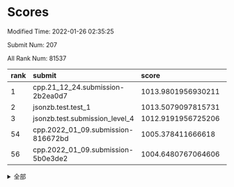 # Scores

Modified Time: 2022-01-26 02:35:25

Submit Num: 207

All Rank Num: 81537

| rank |               submit               |       score        |       sigma        | pk_num |
| :--- | :--------------------------------- | :----------------- | :----------------- | :----- |
| 1    | cpp.21_12_24.submission-2b2ea0d7   | 1013.9801956930211 | 0.8030998619530101 | 1575   |
| 2    | jsonzb.test.test_1                 | 1013.5079097815731 | 0.8481643399378894 | 1581   |
| 3    | jsonzb.test.submission_level_4     | 1012.9191956725206 | 0.8278346048088749 | 1579   |
| 54   | cpp.2022_01_09.submission-816672bd | 1005.378411666618  | 0.7325551471962441 | 1576   |
| 56   | cpp.2022_01_09.submission-5b0e3de2 | 1004.6480767064606 | 0.7252655521918699 | 1574   |


<details>
<summary>全部</summary>

| rank |                 submit                 |       score        |       sigma        | pk_num |
| :--- | :------------------------------------- | :----------------- | :----------------- | :----- |
| 1    | cpp.21_12_24.submission-2b2ea0d7       | 1013.9801956930211 | 0.8030998619530101 | 1575   |
| 2    | jsonzb.test.test_1                     | 1013.5079097815731 | 0.8481643399378894 | 1581   |
| 3    | jsonzb.test.submission_level_4         | 1012.9191956725206 | 0.8278346048088749 | 1579   |
| 4    | gobigger.level_3.submission_level_3_14 | 1011.6404516213754 | 0.7544854345957333 | 1577   |
| 5    | gobigger.level_3.submission_level_3_33 | 1011.4643000450179 | 0.7675780595752285 | 1572   |
| 6    | gobigger.level_3.submission_level_3_21 | 1011.4178781119238 | 0.7989593386503966 | 1575   |
| 7    | gobigger.level_3.submission_level_3_19 | 1011.1357863795085 | 0.7694580586805455 | 1575   |
| 8    | gobigger.level_3.submission_level_3_26 | 1011.0209416053854 | 0.7496238902282405 | 1577   |
| 9    | gobigger.level_3.submission_level_3_35 | 1010.9749630027594 | 0.763649392953311  | 1576   |
| 10   | gobigger.level_3.submission_level_3_38 | 1010.9513595555247 | 0.7575078082962354 | 1575   |
| 11   | gobigger.level_3.submission_level_3_10 | 1010.9427434277243 | 0.774597137519711  | 1575   |
| 12   | gobigger.level_3.submission_level_3_16 | 1010.8297330085285 | 0.7772316134455904 | 1575   |
| 13   | gobigger.level_3.submission_level_3_40 | 1010.774319264905  | 0.7768309970257147 | 1571   |
| 14   | gobigger.level_3.submission_level_3_30 | 1010.7458139838502 | 0.7705274507845495 | 1573   |
| 15   | gobigger.level_3.submission_level_3_29 | 1010.7057672423445 | 0.7746740707787152 | 1580   |
| 16   | gobigger.level_3.submission_level_3_27 | 1010.6431596607276 | 0.7763323782073994 | 1574   |
| 17   | gobigger.level_3.submission_level_3_32 | 1010.5464736924912 | 0.7688037863808759 | 1575   |
| 18   | gobigger.level_3.submission_level_3_5  | 1010.4999067820783 | 0.7831981382067563 | 1576   |
| 19   | gobigger.level_3.submission_level_3_34 | 1010.42962224517   | 0.7766437157703158 | 1580   |
| 20   | gobigger.level_3.submission_level_3_25 | 1010.4029237909234 | 0.7586324367297377 | 1575   |
| 21   | gobigger.level_3.submission_level_3_18 | 1010.3707252265644 | 0.7837360059967656 | 1575   |
| 22   | gobigger.level_3.submission_level_3_37 | 1010.3122922488258 | 0.7609189051650949 | 1576   |
| 23   | gobigger.level_3.submission_level_3_3  | 1010.3056452605459 | 0.7806808578724234 | 1574   |
| 24   | gobigger.level_3.submission_level_3_2  | 1010.2827494479827 | 0.7486520318560004 | 1577   |
| 25   | gobigger.level_3.submission_level_3_47 | 1010.1645493310372 | 0.734175312295429  | 1566   |
| 26   | gobigger.level_3.submission_level_3_31 | 1010.0971072483306 | 0.7567708006515818 | 1577   |
| 27   | gobigger.level_3.submission_level_3_4  | 1010.0322402909867 | 0.7635223713908933 | 1579   |
| 28   | gobigger.level_3.submission_level_3_0  | 1009.9825386257187 | 0.7535969189067415 | 1575   |
| 29   | gobigger.level_3.submission_level_3_45 | 1009.9551976012981 | 0.7665876382431425 | 1569   |
| 30   | gobigger.level_3.submission_level_3_7  | 1009.9463425333719 | 0.7541631407612714 | 1568   |
| 31   | gobigger.level_3.submission_level_3_23 | 1009.9265463857914 | 0.7392687370462971 | 1577   |
| 32   | gobigger.level_3.submission_level_3_49 | 1009.9008485127249 | 0.7677643611341292 | 1569   |
| 33   | gobigger.level_3.submission_level_3_9  | 1009.8748544659686 | 0.7659994024798277 | 1574   |
| 34   | gobigger.level_3.submission_level_3_8  | 1009.8444726019676 | 0.7542259202649807 | 1576   |
| 35   | gobigger.level_3.submission_level_3_43 | 1009.7971155949232 | 0.7630572180051428 | 1579   |
| 36   | gobigger.level_3.submission_level_3_48 | 1009.7428711876288 | 0.7465171051761439 | 1575   |
| 37   | gobigger.level_3.submission_level_3_6  | 1009.7276965757943 | 0.770106600742404  | 1574   |
| 38   | gobigger.level_3.submission_level_3_42 | 1009.6612853613889 | 0.7515141048829758 | 1575   |
| 39   | gobigger.level_3.submission_level_3_44 | 1009.6334497864136 | 0.7395318947580202 | 1580   |
| 40   | gobigger.level_3.submission_level_3_41 | 1009.6049225172807 | 0.7502315893630815 | 1577   |
| 41   | gobigger.level_3.submission_level_3_1  | 1009.5314416986607 | 0.7749677236392564 | 1577   |
| 42   | gobigger.level_3.submission_level_3_46 | 1009.4782231942384 | 0.7282027176369191 | 1573   |
| 43   | gobigger.level_3.submission_level_3_22 | 1009.3176718023698 | 0.7525193737433089 | 1575   |
| 44   | gobigger.level_3.submission_level_3_12 | 1009.2513783141837 | 0.7423421989725115 | 1574   |
| 45   | gobigger.level_3.submission_level_3_13 | 1009.2488441718938 | 0.7555062412985702 | 1575   |
| 46   | gobigger.level_3.submission_level_3_24 | 1009.2458994598518 | 0.7640195206586464 | 1569   |
| 47   | gobigger.level_3.submission_level_3_20 | 1009.2380969137183 | 0.7441163597590527 | 1576   |
| 48   | gobigger.level_3.submission_level_3_28 | 1009.2028770569843 | 0.7345023861448915 | 1573   |
| 49   | gobigger.level_3.submission_level_3_11 | 1009.102849759255  | 0.7356549296916688 | 1578   |
| 50   | gobigger.level_3.submission_level_3_36 | 1008.7975612541878 | 0.7625779738862231 | 1574   |
| 51   | gobigger.level_3.submission_level_3_39 | 1008.5779260070833 | 0.7524756648666332 | 1575   |
| 52   | gobigger.level_3.submission_level_3_15 | 1008.5299573400833 | 0.7374170366749432 | 1573   |
| 53   | gobigger.level_3.submission_level_3_17 | 1007.9434903628166 | 0.7457435763258136 | 1576   |
| 54   | cpp.2022_01_09.submission-816672bd     | 1005.378411666618  | 0.7325551471962441 | 1576   |
| 55   | gobigger.level_1.submission_level_1_22 | 1004.8083267614254 | 0.7336898171563802 | 1571   |
| 56   | cpp.2022_01_09.submission-5b0e3de2     | 1004.6480767064606 | 0.7252655521918699 | 1574   |
| 57   | gobigger.level_1.submission_level_1_36 | 1004.5340674315377 | 0.7278284049119449 | 1578   |
| 58   | gobigger.level_1.submission_level_1_11 | 1004.4809978173475 | 0.7371913628691064 | 1576   |
| 59   | gobigger.level_1.submission_level_1_6  | 1004.3048872309944 | 0.7124481012338696 | 1574   |
| 60   | gobigger.level_1.submission_level_1_42 | 1004.1609905207376 | 0.7201999018306606 | 1579   |
| 61   | gobigger.level_1.submission_level_1_43 | 1004.0490140938232 | 0.7168257353906845 | 1576   |
| 62   | gobigger.level_1.submission_level_1_16 | 1004.0049155502    | 0.7335088264192496 | 1574   |
| 63   | gobigger.level_1.submission_level_1_21 | 1003.9721304062259 | 0.7181572302852817 | 1577   |
| 64   | gobigger.level_1.submission_level_1_49 | 1003.9667126473074 | 0.7230058552200166 | 1577   |
| 65   | gobigger.level_1.submission_level_1_28 | 1003.9284146910038 | 0.7140842232056349 | 1571   |
| 66   | gobigger.level_1.submission_level_1_34 | 1003.9027524072691 | 0.7262740205230792 | 1576   |
| 67   | gobigger.level_1.submission_level_1_12 | 1003.8619752707829 | 0.7211527197321668 | 1579   |
| 68   | gobigger.level_1.submission_level_1_32 | 1003.8598022442972 | 0.7261232707038678 | 1572   |
| 69   | gobigger.level_1.submission_level_1_19 | 1003.8537141794753 | 0.72981420182159   | 1579   |
| 70   | gobigger.level_1.submission_level_1_31 | 1003.7994916893734 | 0.7123399412879682 | 1574   |
| 71   | gobigger.level_1.submission_level_1_29 | 1003.7667554817358 | 0.7361034391964407 | 1577   |
| 72   | gobigger.level_1.submission_level_1_48 | 1003.6989340489014 | 0.7210545075514332 | 1576   |
| 73   | gobigger.level_1.submission_level_1_40 | 1003.6177658268969 | 0.717908886681158  | 1573   |
| 74   | gobigger.level_1.submission_level_1_30 | 1003.5794474436474 | 0.702567178522649  | 1580   |
| 75   | gobigger.level_1.submission_level_1_0  | 1003.5382992196571 | 0.7147614723822912 | 1577   |
| 76   | gobigger.level_1.submission_level_1_7  | 1003.4449290906806 | 0.7197384737181858 | 1576   |
| 77   | gobigger.level_1.submission_level_1_15 | 1003.3483085618211 | 0.7057697742215525 | 1578   |
| 78   | gobigger.level_1.submission_level_1_18 | 1003.3171140003018 | 0.7177550444228035 | 1568   |
| 79   | gobigger.level_1.submission_level_1_45 | 1003.2950377900014 | 0.7113563313742233 | 1577   |
| 80   | gobigger.level_1.submission_level_1_39 | 1003.2897591270039 | 0.7066875542680083 | 1570   |
| 81   | gobigger.level_1.submission_level_1_3  | 1003.2861825920068 | 0.7278012886528776 | 1577   |
| 82   | gobigger.level_1.submission_level_1_5  | 1003.2453718737928 | 0.7108090522376284 | 1576   |
| 83   | gobigger.level_1.submission_level_1_17 | 1003.179653387825  | 0.7147500306848659 | 1580   |
| 84   | gobigger.level_1.submission_level_1_37 | 1003.1489933644125 | 0.7148159901128497 | 1576   |
| 85   | gobigger.level_1.submission_level_1_25 | 1003.1435385739361 | 0.7053693951221731 | 1573   |
| 86   | gobigger.level_1.submission_level_1_47 | 1003.1081530793848 | 0.7088800605963271 | 1577   |
| 87   | gobigger.level_1.submission_level_1_33 | 1003.1069821141815 | 0.7245478180894377 | 1575   |
| 88   | gobigger.level_1.submission_level_1_1  | 1003.0657405000526 | 0.71027207262315   | 1568   |
| 89   | gobigger.level_1.submission_level_1_26 | 1002.8527822071516 | 0.7146924738968873 | 1574   |
| 90   | gobigger.level_1.submission_level_1_46 | 1002.8487667416179 | 0.7257284664043728 | 1579   |
| 91   | gobigger.level_1.submission_level_1_41 | 1002.7781242815968 | 0.7065158006912117 | 1575   |
| 92   | gobigger.level_1.submission_level_1_35 | 1002.7397625665169 | 0.7245173350281816 | 1576   |
| 93   | gobigger.level_1.submission_level_1_9  | 1002.7377613868786 | 0.7216086866130946 | 1578   |
| 94   | gobigger.level_1.submission_level_1_24 | 1002.6489869947075 | 0.7273125424059874 | 1575   |
| 95   | gobigger.level_1.submission_level_1_14 | 1002.6475935952376 | 0.7087657086861119 | 1576   |
| 96   | gobigger.level_1.submission_level_1_4  | 1002.6313880287038 | 0.7239663107419816 | 1581   |
| 97   | gobigger.level_1.submission_level_1_23 | 1002.6166356176446 | 0.7341927050174298 | 1576   |
| 98   | gobigger.level_1.submission_level_1_13 | 1002.5742245232734 | 0.7135213553785683 | 1572   |
| 99   | gobigger.level_1.submission_level_1_27 | 1002.5105948722467 | 0.7170057009221722 | 1577   |
| 100  | gobigger.level_1.submission_level_1_44 | 1002.4908367606055 | 0.7233823574646251 | 1581   |
| 101  | gobigger.level_1.submission_level_1_2  | 1002.4009500271176 | 0.7114023174983872 | 1578   |
| 102  | gobigger.level_1.submission_level_1_10 | 1002.1601024154954 | 0.7119538034372349 | 1576   |
| 103  | gobigger.level_1.submission_level_1_38 | 1002.0402629278748 | 0.7056588100913511 | 1580   |
| 104  | gobigger.level_1.submission_level_1_8  | 1002.034714175917  | 0.7071001028569045 | 1572   |
| 105  | gobigger.level_1.submission_level_1_20 | 1001.9438189524317 | 0.7162378797046254 | 1572   |
| 106  | gobigger.random.submission_random_1    | 997.4438864480059  | 0.7143441545714008 | 1578   |
| 107  | gobigger.random.submission_random_28   | 997.3903104730047  | 0.7257084719675896 | 1576   |
| 108  | gobigger.random.submission_random_47   | 997.0694614361515  | 0.7021089463967594 | 1573   |
| 109  | gobigger.random.submission_random_36   | 996.8711956513249  | 0.696494156697573  | 1576   |
| 110  | gobigger.random.submission_random_7    | 996.6544178284665  | 0.7113756187387776 | 1579   |
| 111  | gobigger.random.submission_random_33   | 996.6211711046739  | 0.7126363368102884 | 1571   |
| 112  | gobigger.random.submission_random_20   | 996.6064627121041  | 0.7250885576417838 | 1577   |
| 113  | gobigger.random.submission_random_39   | 996.5343193424378  | 0.7026999984640526 | 1581   |
| 114  | gobigger.random.submission_random_26   | 996.5007720422657  | 0.7139471232063999 | 1575   |
| 115  | gobigger.random.submission_random_42   | 996.4148494267508  | 0.7042000026558102 | 1577   |
| 116  | gobigger.random.submission_random_2    | 996.4079187140544  | 0.7069937052081302 | 1578   |
| 117  | gobigger.random.submission_random_30   | 996.3878717327771  | 0.6985307124334132 | 1576   |
| 118  | gobigger.random.submission_random_18   | 996.3675147303696  | 0.6998830671284341 | 1578   |
| 119  | gobigger.random.submission_random_19   | 996.3622009778454  | 0.7340854438196238 | 1579   |
| 120  | gobigger.random.submission_random_12   | 996.3402128142177  | 0.7035378699006553 | 1575   |
| 121  | gobigger.random.submission_random_3    | 996.3100419308387  | 0.7326298753113377 | 1573   |
| 122  | gobigger.random.submission_random_14   | 996.1834462826463  | 0.7071083729399931 | 1579   |
| 123  | gobigger.random.submission_random_6    | 996.1411632075856  | 0.7094775390060717 | 1577   |
| 124  | gobigger.random.submission_random_44   | 996.1336880531898  | 0.7048760981036352 | 1576   |
| 125  | gobigger.random.submission_random_29   | 996.0982100545514  | 0.7137556072884814 | 1574   |
| 126  | gobigger.random.submission_random_10   | 996.0825865349728  | 0.7262564272976433 | 1574   |
| 127  | gobigger.random.submission_random_24   | 996.02767966011    | 0.7117903635334539 | 1569   |
| 128  | gobigger.random.submission_random_23   | 995.8487571849065  | 0.7112992468613424 | 1579   |
| 129  | gobigger.random.submission_random_8    | 995.8020112230788  | 0.7062553140672    | 1576   |
| 130  | gobigger.random.submission_random_32   | 995.7971164281068  | 0.7120429415200151 | 1584   |
| 131  | gobigger.random.submission_random_49   | 995.6933578128753  | 0.7134043586699913 | 1575   |
| 132  | gobigger.random.submission_random_46   | 995.6433211751387  | 0.7287898534475402 | 1577   |
| 133  | gobigger.random.submission_random_25   | 995.6244013904669  | 0.7269093561555706 | 1579   |
| 134  | gobigger.random.submission_random_17   | 995.6197736330206  | 0.7160175071135839 | 1577   |
| 135  | gobigger.random.submission_random_38   | 995.5749924628839  | 0.6992813071781483 | 1572   |
| 136  | gobigger.random.submission_random_35   | 995.5502693342095  | 0.6966260988984256 | 1572   |
| 137  | gobigger.random.submission_random_21   | 995.3984184102262  | 0.7064906153237246 | 1580   |
| 138  | gobigger.random.submission_random_9    | 995.389910184444   | 0.7171221343581562 | 1574   |
| 139  | gobigger.random.submission_random_43   | 995.3421883542505  | 0.7198447065597309 | 1576   |
| 140  | gobigger.random.submission_random_40   | 995.2972121097571  | 0.7018538871325656 | 1577   |
| 141  | gobigger.random.submission_random_27   | 995.2641686117215  | 0.7172500036696479 | 1576   |
| 142  | gobigger.random.submission_random_34   | 995.2499014750498  | 0.7105363302410224 | 1572   |
| 143  | gobigger.random.submission_random_48   | 995.2483687536004  | 0.7234302983748333 | 1577   |
| 144  | gobigger.random.submission_random_0    | 995.1614978066027  | 0.7121977919150092 | 1571   |
| 145  | gobigger.random.submission_random_15   | 995.1262998034986  | 0.7163063053604809 | 1576   |
| 146  | gobigger.random.submission_random_11   | 995.054364432914   | 0.7114446035489626 | 1576   |
| 147  | gobigger.random.submission_random_4    | 994.9959958613126  | 0.7025395105860214 | 1575   |
| 148  | gobigger.random.submission_random_41   | 994.9012914292708  | 0.7056763645373755 | 1576   |
| 149  | gobigger.random.submission_random_31   | 994.8842188293236  | 0.7199492424570066 | 1572   |
| 150  | gobigger.random.submission_random_5    | 994.8204331967535  | 0.7135387669054492 | 1574   |
| 151  | gobigger.random.submission_random_37   | 994.7633346759674  | 0.7091897551971462 | 1579   |
| 152  | gobigger.random.submission_random_13   | 994.660282478018   | 0.7114368550653225 | 1579   |
| 153  | gobigger.random.submission_random_45   | 994.5658342496987  | 0.7218263272214667 | 1577   |
| 154  | gobigger.random.submission_random_16   | 994.3574944424058  | 0.7195212277201588 | 1576   |
| 155  | gobigger.random.submission_random_22   | 994.3224249718673  | 0.7178226869664261 | 1575   |
| 156  | gobigger.level_2.submission_level_2_28 | 994.1127441040371  | 0.7281371335096867 | 1576   |
| 157  | gobigger.level_2.submission_level_2_19 | 994.0248070813195  | 0.7291509998275697 | 1576   |
| 158  | gobigger.level_2.submission_level_2_32 | 993.5721230328571  | 0.7402278522245614 | 1571   |
| 159  | gobigger.level_2.submission_level_2_10 | 993.0248230743157  | 0.7323633289420971 | 1577   |
| 160  | gobigger.level_2.submission_level_2_8  | 992.9907266360125  | 0.749635588964627  | 1580   |
| 161  | gobigger.level_2.submission_level_2_23 | 992.9449966913589  | 0.7358095874708653 | 1578   |
| 162  | gobigger.level_2.submission_level_2_4  | 992.9284514819637  | 0.7425588927847958 | 1576   |
| 163  | gobigger.level_2.submission_level_2_24 | 992.9054375844172  | 0.7296730633030029 | 1580   |
| 164  | gobigger.level_2.submission_level_2_40 | 992.844364498987   | 0.7472747797364797 | 1576   |
| 165  | gobigger.level_2.submission_level_2_3  | 992.8264439760283  | 0.7375426838347443 | 1575   |
| 166  | gobigger.level_2.submission_level_2_5  | 992.7657792139552  | 0.7434702881398507 | 1567   |
| 167  | gobigger.level_2.submission_level_2_0  | 992.7397149327429  | 0.7209281448100536 | 1573   |
| 168  | gobigger.level_2.submission_level_2_26 | 992.7262897767761  | 0.7421494675954511 | 1573   |
| 169  | gobigger.level_2.submission_level_2_9  | 992.5918282068135  | 0.7655759923958857 | 1577   |
| 170  | gobigger.level_2.submission_level_2_38 | 992.4603990457833  | 0.7412000625839689 | 1572   |
| 171  | gobigger.level_2.submission_level_2_2  | 992.4197541482387  | 0.7327582570129358 | 1576   |
| 172  | gobigger.level_2.submission_level_2_17 | 992.3690524922508  | 0.73344593223143   | 1570   |
| 173  | gobigger.level_2.submission_level_2_25 | 992.2901253697682  | 0.73702510808196   | 1575   |
| 174  | gobigger.level_2.submission_level_2_48 | 992.1942336592538  | 0.7347062952319529 | 1576   |
| 175  | gobigger.level_2.submission_level_2_6  | 992.1843209509674  | 0.7496501609461685 | 1576   |
| 176  | gobigger.level_2.submission_level_2_22 | 992.171445872237   | 0.7366768589505963 | 1575   |
| 177  | gobigger.level_2.submission_level_2_43 | 992.1148880732993  | 0.750433787118055  | 1574   |
| 178  | gobigger.level_2.submission_level_2_12 | 992.065904070897   | 0.7272736514014234 | 1578   |
| 179  | gobigger.level_2.submission_level_2_13 | 991.9687788690325  | 0.7501172900081008 | 1579   |
| 180  | gobigger.level_2.submission_level_2_34 | 991.9462269278451  | 0.7462067961212037 | 1574   |
| 181  | gobigger.level_2.submission_level_2_21 | 991.9339008592709  | 0.7332049366331173 | 1573   |
| 182  | gobigger.level_2.submission_level_2_39 | 991.8126132849039  | 0.7362689504510596 | 1577   |
| 183  | gobigger.level_2.submission_level_2_15 | 991.7846119667015  | 0.7490271523866731 | 1577   |
| 184  | gobigger.level_2.submission_level_2_31 | 991.7698012766142  | 0.7664979845120811 | 1577   |
| 185  | gobigger.level_2.submission_level_2_1  | 991.7534767663486  | 0.7507065057894946 | 1574   |
| 186  | gobigger.level_2.submission_level_2_30 | 991.7407552375513  | 0.7454731729741721 | 1580   |
| 187  | gobigger.level_2.submission_level_2_27 | 991.5951959874316  | 0.743245278650433  | 1577   |
| 188  | gobigger.level_2.submission_level_2_18 | 991.536948311645   | 0.7419905549226148 | 1571   |
| 189  | gobigger.level_2.submission_level_2_36 | 991.5130700992258  | 0.743502463711274  | 1582   |
| 190  | gobigger.level_2.submission_level_2_7  | 991.4723033753367  | 0.7592558599829105 | 1579   |
| 191  | gobigger.level_2.submission_level_2_11 | 991.4192806557302  | 0.7589934360042471 | 1578   |
| 192  | gobigger.level_2.submission_level_2_45 | 991.3150108994753  | 0.7489059252816744 | 1575   |
| 193  | gobigger.level_2.submission_level_2_46 | 991.2286364742333  | 0.7555193064911615 | 1582   |
| 194  | gobigger.level_2.submission_level_2_37 | 991.2098244798225  | 0.7549226582420566 | 1578   |
| 195  | gobigger.level_2.submission_level_2_42 | 991.1548869340289  | 0.7351221500331541 | 1574   |
| 196  | gobigger.level_2.submission_level_2_29 | 991.1293604477227  | 0.7550712934146929 | 1577   |
| 197  | gobigger.level_2.submission_level_2_33 | 991.0622641114426  | 0.79153639966845   | 1576   |
| 198  | gobigger.level_2.submission_level_2_44 | 991.0473915425591  | 0.7485319227111527 | 1570   |
| 199  | gobigger.level_2.submission_level_2_14 | 990.8340109142393  | 0.7836740049519565 | 1571   |
| 200  | gobigger.level_2.submission_level_2_20 | 990.6598702394792  | 0.7753863568097781 | 1578   |
| 201  | gobigger.level_2.submission_level_2_35 | 990.601963806862   | 0.7522570610287469 | 1577   |
| 202  | gobigger.level_2.submission_level_2_41 | 990.5819957227529  | 0.7469911041741562 | 1575   |
| 203  | gobigger.level_2.submission_level_2_49 | 990.5581389483351  | 0.7643101733487836 | 1575   |
| 204  | gobigger.level_2.submission_level_2_16 | 990.5048154464755  | 0.760561702770217  | 1577   |
| 205  | gobigger.level_2.submission_level_2_47 | 989.1534208998303  | 0.7664606311898643 | 1578   |
| 206  | gobigger.none.submission_none_1        | 976.0886073930459  | 1.4430101375450313 | 1576   |
| 207  | gobigger.none.submission_none_0        | 975.4614204755742  | 1.4415172753578058 | 1576   |

</details>